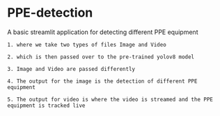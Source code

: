 # PPE-detection

A basic streamlit application for detecting different PPE equipment 

    1. where we take two types of files Image and Video 

    2. which is then passed over to the pre-trained yolov8 model 

    3. Image and Video are passed differently

    4. The output for the image is the detection of different PPE equipment

    5. The output for video is where the video is streamed and the PPE equipment is tracked live
